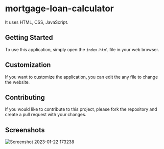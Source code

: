 # mortgage-loan-calculator

It uses HTML, CSS, JavaScript.

## Getting Started

To use this application, simply open the `index.html` file in your web browser.

## Customization

If you want to customize the application, you can edit the any file to change the website.

## Contributing

If you would like to contribute to this project, please fork the repository and create a pull request with your changes.

## Screenshots

![Screenshot 2023-01-22 173238](https://user-images.githubusercontent.com/105864220/214854186-34294082-38e4-43bd-aef8-d0ec9c4045d3.png)
